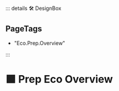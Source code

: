 ::: details 🛠 DesignBox

<h2>PageTags</h2>

- "Eco.Prep.Overview"

:::

# 🟩  <eco>Prep Eco Overview</eco>



